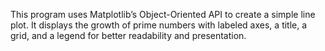 This program uses Matplotlib’s Object-Oriented API to create a simple line plot. It displays the growth of prime numbers with labeled axes, a title, a grid, and a legend for better readability and presentation.

